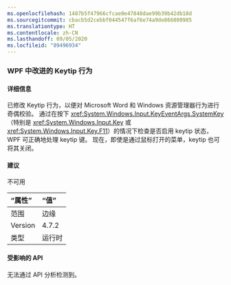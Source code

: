```yaml
---
ms.openlocfilehash: 1487b5f47966cfcae0e47848dae99b39b42db18d
ms.sourcegitcommit: cbacb5d2cebbf044547f6af6e74a9de866800985
ms.translationtype: HT
ms.contentlocale: zh-CN
ms.lasthandoff: 09/05/2020
ms.locfileid: "89496934"
---
```

### <a name="keytips-behavior-improved-in-wpf"></a>WPF 中改进的 Keytip 行为

#### <a name="details"></a>详细信息

已修改 Keytip 行为，以便对 Microsoft Word 和 Windows 资源管理器行为进行奇偶校验。 通过在按下 <xref:System.Windows.Input.KeyEventArgs.SystemKey>（特别是 <xref:System.Windows.Input.Key> 或 <xref:System.Windows.Input.Key.F11>）的情况下检查是否启用 keytip 状态，WPF 可正确地处理 keytip 键。 现在，即使是通过鼠标打开的菜单，keytip 也可将其关闭。

#### <a name="suggestion"></a>建议

不可用

| “属性”    | “值”       |
|:--------|:------------|
| 范围   |边缘|
|Version|4.7.2|
|类型|运行时|

#### <a name="affected-apis"></a>受影响的 API

无法通过 API 分析检测到。

<!--

#### Affected APIs

Not detectable via API analysis.

-->
